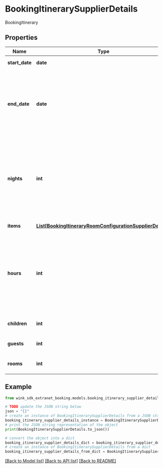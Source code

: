 # BookingItinerarySupplierDetails

BookingItinerary

## Properties

Name | Type | Description | Notes
------------ | ------------- | ------------- | -------------
**start_date** | **date** | Start date of itinerary | 
**end_date** | **date** | Optional end date. If endDate is empty, nights needs to be present. If both are present, nights will take precedence. | [optional] 
**nights** | **int** | Optional number of nights. If nights is empty, endDate needs to be present. If both are present, nights will take precedence. | [optional] 
**items** | [**List[BookingItineraryRoomConfigurationSupplierDetails]**](BookingItineraryRoomConfigurationSupplierDetails.md) | Room configurations | [optional] 
**hours** | **int** | Number of hours between start and end dates. Used for itineraries that require bookings that occur within hours and not days. E.g. Meeting room reservation. | [optional] [readonly] 
**children** | **int** | How many total children for this stay | [optional] 
**guests** | **int** | How many total guests for this stay | [optional] 
**rooms** | **int** | How many total rooms for this stay | [optional] 

## Example

```python
from wink_sdk_extranet_booking.models.booking_itinerary_supplier_details import BookingItinerarySupplierDetails

# TODO update the JSON string below
json = "{}"
# create an instance of BookingItinerarySupplierDetails from a JSON string
booking_itinerary_supplier_details_instance = BookingItinerarySupplierDetails.from_json(json)
# print the JSON string representation of the object
print(BookingItinerarySupplierDetails.to_json())

# convert the object into a dict
booking_itinerary_supplier_details_dict = booking_itinerary_supplier_details_instance.to_dict()
# create an instance of BookingItinerarySupplierDetails from a dict
booking_itinerary_supplier_details_from_dict = BookingItinerarySupplierDetails.from_dict(booking_itinerary_supplier_details_dict)
```
[[Back to Model list]](../README.md#documentation-for-models) [[Back to API list]](../README.md#documentation-for-api-endpoints) [[Back to README]](../README.md)


